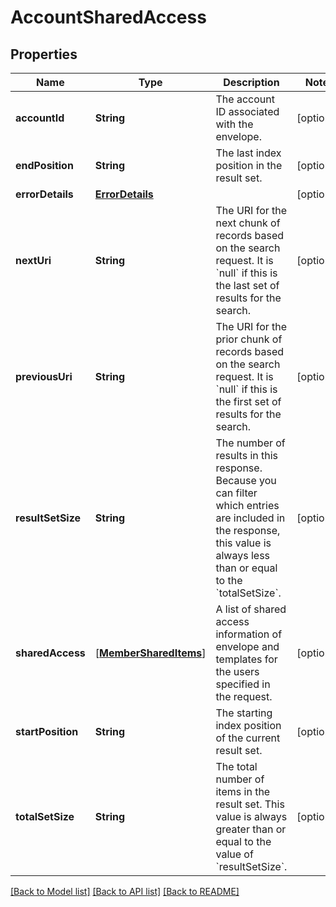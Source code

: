# AccountSharedAccess

## Properties
Name | Type | Description | Notes
------------ | ------------- | ------------- | -------------
**accountId** | **String** | The account ID associated with the envelope. | [optional] 
**endPosition** | **String** | The last index position in the result set.  | [optional] 
**errorDetails** | [**ErrorDetails**](ErrorDetails.md) |  | [optional] 
**nextUri** | **String** | The URI for the next chunk of records based on the search request. It is &#x60;null&#x60; if this is the last set of results for the search.  | [optional] 
**previousUri** | **String** | The URI for the prior chunk of records based on the search request. It is &#x60;null&#x60; if this is the first set of results for the search.  | [optional] 
**resultSetSize** | **String** | The number of results in this response. Because you can filter which entries are included in the response, this value is always less than or equal to the &#x60;totalSetSize&#x60;. | [optional] 
**sharedAccess** | [[**MemberSharedItems**](MemberSharedItems.md)] | A list of shared access information of envelope and templates for the users specified in the request. | [optional] 
**startPosition** | **String** | The starting index position of the current result set. | [optional] 
**totalSetSize** | **String** | The total number of items in the result set. This value is always greater than or equal to the value of &#x60;resultSetSize&#x60;. | [optional] 

[[Back to Model list]](../README.md#documentation-for-models) [[Back to API list]](../README.md#documentation-for-api-endpoints) [[Back to README]](../README.md)


